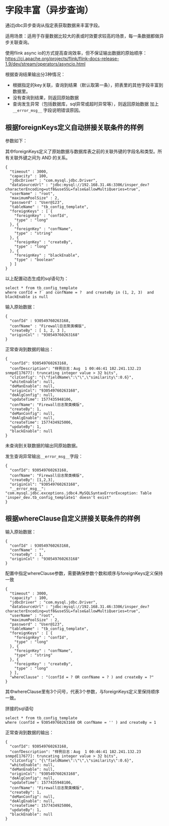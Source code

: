 # 字段丰富（异步查询）

通过jdbc异步查询从指定表获取数据来丰富字段。

适用场景：适用于存量数据比较大的表或时效要求较高的场景，每一条数据都做异步关联查询。

使用flink async io的方式提高查询效率，但不保证输出数据的原始顺序：https://ci.apache.org/projects/flink/flink-docs-release-1.9/dev/stream/operators/asyncio.html


根据查询结果输出分3种情况：

- 根据指定的key关联，查询到结果（默认取第一条），把表里的其他字段丰富到数据里。
- 没有查询到结果，则返回原始数据
- 查询发生异常（包括数据库，sql异常或超时异常等），则返回原始数据 加上 `__error_msg__` 字段说明错误原因。

## 根据foreignKeys定义自动拼接关联条件的样例

参数如下：

其中foreignKeys定义了原始数据与数据库表之前的关联外键的字段名和类型。所有关联外键之间为 AND 的关系。

```
{
  "timeout" : 3000,
  "capacity" : 100,
  "jdbcDriver" : "com.mysql.jdbc.Driver",
  "dataSourceUrl" : "jdbc:mysql://192.168.31.46:3306/insper_dev?characterEncoding=utf8&useSSL=false&allowMultiQueries=true",
  "userName" : "root",
  "maximumPoolSize" : 2,
  "password" : "User@123",
  "tableName" : "tb_config_template",
  "foreignKeys" : [ {
    "foreignKey" : "confId",
    "type" : "long"
  }, {
    "foreignKey" : "confName",
    "type" : "string"
  }, {
    "foreignKey" : "createBy",
    "type" : "long"
  }, {
    "foreignKey" : "blackEnable",
    "type" : "boolean"
  } ]
}
```

以上配置动态生成的sql语句为：

```
select * from tb_config_template 
where confId = ?  and confName = ?  and createBy in (1, 2, 3)  and blackEnable is null 
```

输入原始数据：

```
{
  "confId" : 930549760263168,
  "confName" : "Firewall日志聚类模版",
  "createBy" : [ 1, 2, 3 ],
  "originCol" : "930549760263168"
}
```


正常查询到数据的输出：

```
{
  "confId": 930549760263168,
  "confDescription": "样例日志：Aug  1 00:46:41 182.241.132.23 snmpd[17677]: truncating integer value > 32 bits",
  "clzConfig": "{\"fieldName\":\"\",\"similarity\":0.6}",
  "whiteEnable": null,
  "deManEnable": null,
  "originCol": "930549760263168",
  "deAlgConfig": null,
  "updateTime": 1577435948106,
  "confName": "Firewall日志聚类模版",
  "createBy": 1,
  "deManConfig": null,
  "deAlgEnable": null,
  "createTime": 1577434925006,
  "updateBy": 1,
  "blackEnable": null
}
```

未查询到关联数据的输出同原始数据。

发生查询异常输出`__error_msg__`字段：

```
{
  "confId": 930549760263168,
  "confName": "Firewall日志聚类模版",
  "createBy": [1,2,3],
  "originCol": "930549760263168",
  "__error_msg__": "com.mysql.jdbc.exceptions.jdbc4.MySQLSyntaxErrorException: Table 'insper_dev.tb_config_template1' doesn't exist"
}
```

## 根据whereClause自定义拼接关联条件的样例

输入原始数据：

```
{
  "confId" : 930549760263168,
  "confName" : "",
  "createBy" : 1,
  "originCol" : "930549760263168"
}
```

配置中指定whereClause参数，需要确保参数个数和顺序与foreignKeys定义保持一致

```
{
  "timeout" : 3000,
  "capacity" : 100,
  "jdbcDriver" : "com.mysql.jdbc.Driver",
  "dataSourceUrl" : "jdbc:mysql://192.168.31.46:3306/insper_dev?characterEncoding=utf8&useSSL=false&allowMultiQueries=true",
  "userName" : "root",
  "maximumPoolSize" : 2,
  "password" : "User@123",
  "tableName" : "tb_config_template",
  "foreignKeys" : [ {
    "foreignKey" : "confId",
    "type" : "long"
  }, {
    "foreignKey" : "confName",
    "type" : "string"
  }, {
    "foreignKey" : "createBy",
    "type" : "long"
  } ],
  "whereClause" : "(confId = ? OR confName = ? ) and createBy = ?"
}
```

其中whereClause里有3个问号，代表3个参数，与foreignKeys定义里保持顺序一致。

拼接的sql语句

```
select * from tb_config_template 
where (confId = 930549760263168 OR confName = '' ) and createBy = 1
```

正常查询到数据的输出：

```
{
  "confId": 930549760263168,
  "confDescription": "样例日志：Aug  1 00:46:41 182.241.132.23 snmpd[17677]: truncating integer value > 32 bits",
  "clzConfig": "{\"fieldName\":\"\",\"similarity\":0.6}",
  "whiteEnable": null,
  "deManEnable": null,
  "originCol": "930549760263168",
  "deAlgConfig": null,
  "updateTime": 1577435948106,
  "confName": "Firewall日志聚类模版",
  "createBy": 1,
  "deManConfig": null,
  "deAlgEnable": null,
  "createTime": 1577434925006,
  "updateBy": 1,
  "blackEnable": null
}
```